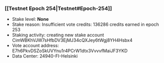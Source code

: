 ### [[Testnet Epoch 254|Testnet#Epoch-254]]
* Stake level: **None**
* Stake reason: Insufficient vote credits: 136286 credits earned in epoch 253
* Staking activity: creating new stake account CimWBKhVJW7sHfbDV3EjMJ34cQXJey6tWgj8YH4Hsbx4
* Vote account address: E7h6PkvDSZoSkUVYnu1r4PCrW1dtx3VvvvfMaiJF3YKD
* Data Center: 24940-FI-Helsinki